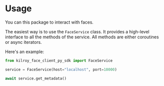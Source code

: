# Usage

You can this package to interact with faces.

The easiest way is to use the `FaceService` class.
It provides a high-level interface to all the methods of the service.
All methods are either coroutines or async iterators.

Here's an example:

```python
from kilroy_face_client_py_sdk import FaceService

service = FaceService(host="localhost", port=10000)

await service.get_metadata()
```

